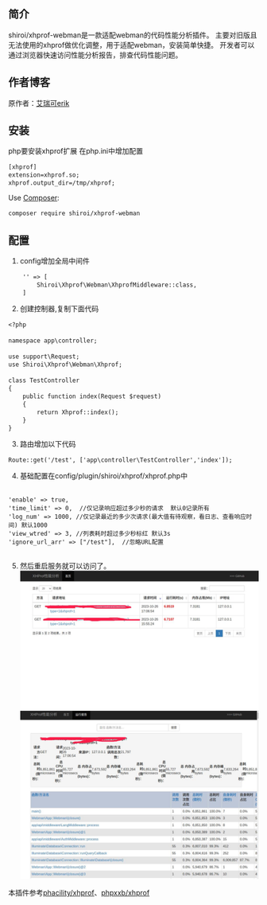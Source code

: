 ## 简介 ##
shiroi/xhprof-webman是一款适配webman的代码性能分析插件。
主要对旧版且无法使用的xhprof做优化调整，用于适配webman，安装简单快捷。
开发者可以通过浏览器快速访问性能分析报告，排查代码性能问题。

## 作者博客 ##
原作者：[艾瑞可erik](https://erik.xyz)

## 安装 ##

php要安装xhprof扩展
在php.ini中增加配置
```
[xhprof]
extension=xhprof.so;
xhprof.output_dir=/tmp/xhprof;

```

Use [Composer](https://github.com/composer/composer):
```sh
composer require shiroi/xhprof-webman
```

## 配置 ##

1. config增加全局中间件

```
    '' => [
        Shiroi\Xhprof\Webman\XhprofMiddleware::class,
    ]
```

2. 创建控制器,复制下面代码

```
<?php

namespace app\controller;

use support\Request;
use Shiroi\Xhprof\Webman\Xhprof;

class TestController
{
    public function index(Request $request)
    {
        return Xhprof::index();
    }
}

```

3. 路由增加以下代码
```
Route::get('/test', ['app\controller\TestController','index']);

```

4. 基础配置在config/plugin/shiroi/xhprof/xhprof.php中

```

'enable' => true,
'time_limit' => 0,  //仅记录响应超过多少秒的请求  默认0记录所有
'log_num' => 1000, //仅记录最近的多少次请求(最大值有待观察，看日志、查看响应时间) 默认1000
'view_wtred' => 3, //列表耗时超过多少秒标红 默认3s
'ignore_url_arr' => ["/test"],  //忽略URL配置


```


5. 然后重启服务就可以访问了。
![](./doc/1.jpg)
![](./doc/2.jpg)

本插件参考[phacility/xhprof](https://github.com/phacility/xhprof)、[phpxxb/xhprof](https://github.com/xiexianbo123/xhprof)

